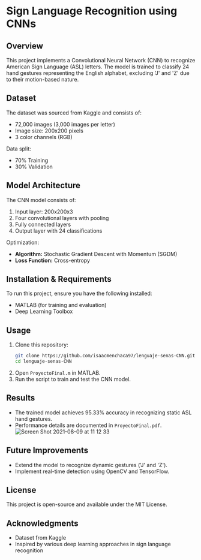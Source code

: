 # Sign Language Recognition using CNNs

## Overview
This project implements a Convolutional Neural Network (CNN) to recognize American Sign Language (ASL) letters. The model is trained to classify 24 hand gestures representing the English alphabet, excluding 'J' and 'Z' due to their motion-based nature.

## Dataset
The dataset was sourced from Kaggle and consists of:
- 72,000 images (3,000 images per letter)
- Image size: 200x200 pixels
- 3 color channels (RGB)

Data split:
- 70% Training
- 30% Validation

## Model Architecture
The CNN model consists of:
1. Input layer: 200x200x3
2. Four convolutional layers with pooling
3. Fully connected layers
4. Output layer with 24 classifications

Optimization:
- **Algorithm:** Stochastic Gradient Descent with Momentum (SGDM)
- **Loss Function:** Cross-entropy

## Installation & Requirements
To run this project, ensure you have the following installed:
- MATLAB (for training and evaluation)
- Deep Learning Toolbox

## Usage
1. Clone this repository:
   ```bash
   git clone https://github.com/isaacmenchaca97/lenguaje-senas-CNN.git
   cd lenguaje-senas-CNN
   ```
2. Open `ProyectoFinal.m` in MATLAB.
3. Run the script to train and test the CNN model.

## Results
- The trained model achieves 95.33% accuracy in recognizing static ASL hand gestures.
- Performance details are documented in `ProyectoFinal.pdf`.
![Screen Shot 2021-08-09 at 11 12 33](https://user-images.githubusercontent.com/67990891/218847064-22bf0d54-66f3-4c0c-a461-5f0f107eb30d.png)

## Future Improvements
- Extend the model to recognize dynamic gestures ('J' and 'Z').
- Implement real-time detection using OpenCV and TensorFlow.

## License
This project is open-source and available under the MIT License.

## Acknowledgments
- Dataset from Kaggle
- Inspired by various deep learning approaches in sign language recognition
